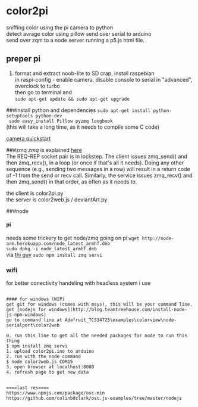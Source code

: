 # color2pi
sniffing color using the pi camera  to python  
detect avrage color using pillow
send over serial to arduino   
send over zqm to a node server running a p5.js html file.

## preper pi
1. format and extract noob-lite to SD crap, install raspebian  
in raspi-config - enable camera, disable console to serial in "advanced", overclock to turbo  
then go to terminal and  
```sudo apt-get update && sudo apt-get upgrade```

###install python and dependencies
```sudo apt-get install python-setuptools python-dev```  
``` sudo easy_install Pillow pyzmq loogbook```  
(this will take a long time, as it needs to compile some C code)

[camera quickstart](http://picamera.readthedocs.org/en/release-1.10/quickstart.html)

###zmq
*zmq* is explained [here](http://zguide.zeromq.org/page:all)  
 The REQ-REP socket pair is in lockstep. The client issues zmq_send() and then zmq_recv(), in a loop (or once if that's all it needs). Doing any other sequence (e.g., sending two messages in a row) will result in a return code of -1 from the send or recv call. Similarly, the service issues zmq_recv() and then zmq_send() in that order, as often as it needs to.
 
 the client is color2pi.py  
 the server is color2web.js / deviantArt.py  
 
###node 
#### pi
needs some trickery to get  node/zmq going on pi
```wget http://node-arm.herokuapp.com/node_latest_armhf.deb ```  
```sudo dpkg -i node_latest_armhf.deb```  
via [thi guy](http://weworkweplay.com/play/raspberry-pi-nodejs/)
```sudo npm install zmq servi```

### wifi
for better conectivity handeling with headless system i use  
```sudo apt-get install wicd-curses"

#### for windows (WIP)
get git for windows (comes with msys), this will be your command line.
get [nodejs for windows](http://blog.teamtreehouse.com/install-node-js-npm-windows)
go to command line at Adafruit_TCS34725\examples\colorview\node-serialport\color2web

0. run this line to get all the needed packages for node to run this thing
$ npm install zmq servi
1. upload color2pi.ino to arduino
2. run with the node command 
$ node color2web.js COM15
3. open browser at localhost:8080
4. refresh page to get new data


====last res====
https://www.npmjs.com/package/osc-min  
https://github.com/colinbdclark/osc.js-examples/tree/master/nodejs
